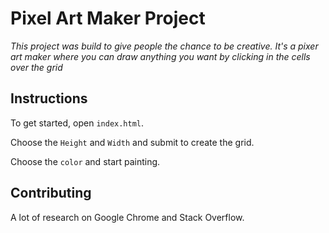 # Pixel Art Maker Project

*This project was build to give people the chance to be creative. It's a pixer art maker where you can draw anything you want by clicking in the cells over the grid*

## Instructions

To get started, open `index.html`.

Choose the `Height` and `Width` and submit to create the grid.

Choose the `color` and start painting.

## Contributing

A lot of research on Google Chrome and Stack Overflow.
